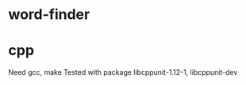 word-finder
===========


cpp
===
Need gcc, make
Tested with package libcppunit-1.12-1, libcppunit-dev

